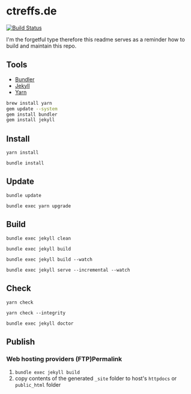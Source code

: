 # ctreffs.de

[![Build Status](https://travis-ci.com/ctreffs/ctreffs.de.svg?branch=master)](https://travis-ci.com/ctreffs/ctreffs.de)

I'm the forgetful type therefore this readme serves as a reminder how to build and maintain this repo.

## Tools

- [Bundler](https://bundler.io/v1.16)
- [Jekyll](https://jekyllrb.com/docs/usage/)
- [Yarn](https://yarnpkg.com/en/docs/usage)

```sh
brew install yarn
gem update --system
gem install bundler
gem install jekyll
```

## Install

`yarn install`

`bundle install`

## Update

`bundle update`

`bundle exec yarn upgrade`


## Build

`bundle exec jekyll clean`

`bundle exec jekyll build`

`bundle exec jekyll build --watch`

`bundle exec jekyll serve --incremental --watch`

## Check

`yarn check`

`yarn check --integrity`

`bundle exec jekyll doctor`

## Publish

### Web hosting providers (FTP)Permalink

1. `bundle exec jekyll build` 
2. copy contents of the generated `_site` folder to host's `httpdocs` or `public_html` folder